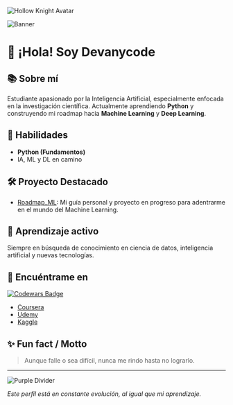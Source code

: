 ![Hollow Knight Avatar](https://upload.wikimedia.org/wikipedia/en/e/e0/Hollow_Knight_cover_art.png)

![Banner](https://img.shields.io/badge/Devanycode-morado%20y%20ML-8e44ad?style=for-the-badge&logo=github)

# 👋 ¡Hola! Soy Devanycode

## 📚 Sobre mí
Estudiante apasionado por la Inteligencia Artificial, especialmente enfocada en la investigación científica. Actualmente aprendiendo **Python** y construyendo mi roadmap hacia **Machine Learning** y **Deep Learning**.

## 🚀 Habilidades
- **Python (Fundamentos)**
- IA, ML y DL en camino

## 🛠️ Proyecto Destacado
- [Roadmap_ML](https://github.com/Devanycode/Roadmap_ML): Mi guía personal y proyecto en progreso para adentrarme en el mundo del Machine Learning.

## 🌱 Aprendizaje activo
Siempre en búsqueda de conocimiento en ciencia de datos, inteligencia artificial y nuevas tecnologías.

## 🔗 Encuéntrame en
[![Codewars Badge](https://www.codewars.com/users/Devanycode/badges/large)](https://www.codewars.com/users/Devanycode)
- [Coursera](https://www.coursera.org/user/2d34119b6dd3edc24735965c2468406e)
- [Udemy](https://www.udemy.com/user/samuel-devany-rincon-ceballos)
- [Kaggle](https://www.kaggle.com/devanyrincn)

## ✨ Fun fact / Motto
> Aunque falle o sea difícil, nunca me rindo hasta no lograrlo.

---

![Purple Divider](https://img.shields.io/badge/Aprendizaje-Constante-8e44ad?style=flat-square)

_Este perfil está en constante evolución, al igual que mi aprendizaje._
